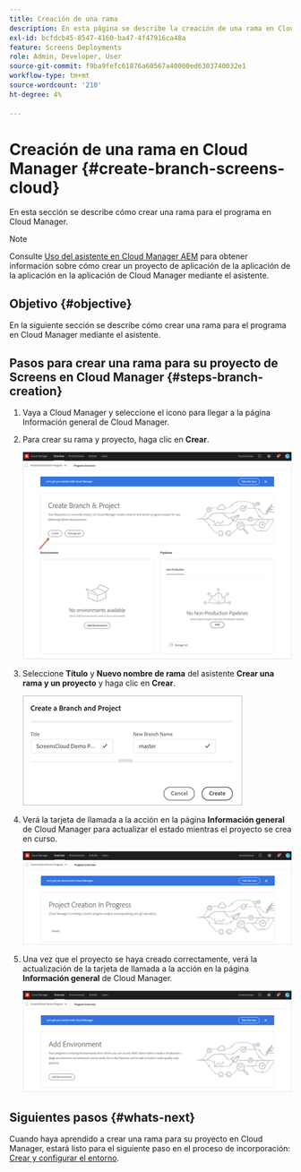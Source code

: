 ```yaml
---
title: Creación de una rama
description: En esta página se describe la creación de una rama en Cloud Manager para Screens as a Cloud Service.
exl-id: bcfdcb45-8547-4160-ba47-4f47916ca48a
feature: Screens Deployments
role: Admin, Developer, User
source-git-commit: f9ba9fefc61876a60567a40000ed6303740032e1
workflow-type: tm+mt
source-wordcount: '210'
ht-degree: 4%

---
```


# Creación de una rama en Cloud Manager {#create-branch-screens-cloud}

En esta sección se describe cómo crear una rama para el programa en Cloud Manager.

>[!NOTE]
>Consulte [Uso del asistente en Cloud Manager AEM](https://experienceleague.adobe.com/docs/experience-manager-cloud-service/content/implementing/using-cloud-manager/create-application-project/using-the-wizard.html?lang=es) para obtener información sobre cómo crear un proyecto de aplicación de la aplicación de la aplicación en la aplicación de Cloud Manager mediante el asistente.

## Objetivo {#objective}

En la siguiente sección se describe cómo crear una rama para el programa en Cloud Manager mediante el asistente.

## Pasos para crear una rama para su proyecto de Screens en Cloud Manager {#steps-branch-creation}

1. Vaya a Cloud Manager y seleccione el icono para llegar a la página Información general de Cloud Manager.

1. Para crear su rama y proyecto, haga clic en **Crear**.

   ![imagen](/help/screens-cloud/assets/onboarding/create-branch1.png)

1. Seleccione **Título** y **Nuevo nombre de rama** del asistente **Crear una rama y un proyecto** y haga clic en **Crear**.

   ![imagen](/help/screens-cloud/assets/onboarding/create-branch2.png)

1. Verá la tarjeta de llamada a la acción en la página **Información general** de Cloud Manager para actualizar el estado mientras el proyecto se crea en curso.

   ![imagen](/help/screens-cloud/assets/onboarding/create-branch3.png)

1. Una vez que el proyecto se haya creado correctamente, verá la actualización de la tarjeta de llamada a la acción en la página **Información general** de Cloud Manager.

   ![imagen](/help/screens-cloud/assets/onboarding/create-branch4.png)

## Siguientes pasos {#whats-next}

Cuando haya aprendido a crear una rama para su proyecto en Cloud Manager, estará listo para el siguiente paso en el proceso de incorporación: [Crear y configurar el entorno](/help/screens-cloud/onboarding-screens-cloud/creating-an-environment.md).
